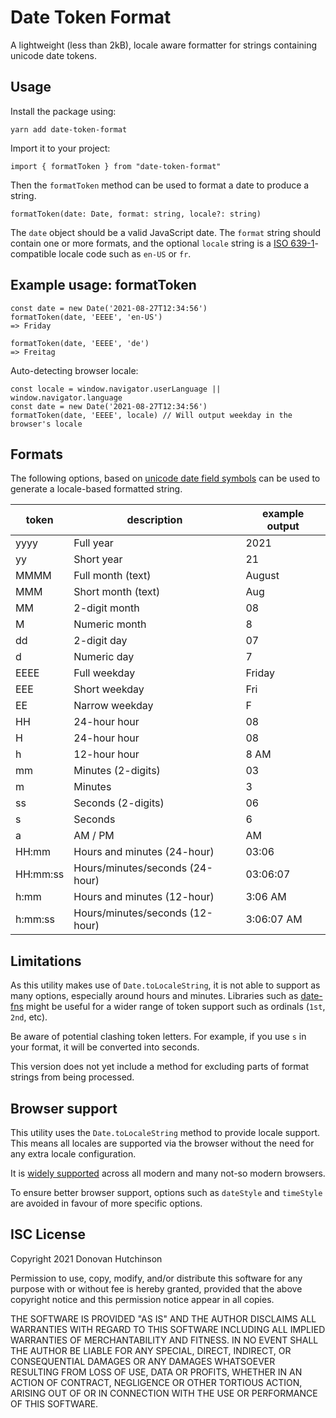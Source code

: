 # Date Token Format

A lightweight (less than 2kB), locale aware formatter for strings containing unicode date tokens.

## Usage

Install the package using:

```
yarn add date-token-format
```

Import it to your project:

```
import { formatToken } from "date-token-format"
```

Then the `formatToken` method can be used to format a date to produce a string.

```
formatToken(date: Date, format: string, locale?: string)
```

The `date` object should be a valid JavaScript date. The `format` string should contain one or more formats, and the optional `locale` string is a [ISO 639-1](https://en.wikipedia.org/wiki/List_of_ISO_639-1_codes)-compatible locale code such as `en-US` or `fr`.

## Example usage: formatToken

```
const date = new Date('2021-08-27T12:34:56')
formatToken(date, 'EEEE', 'en-US')
=> Friday

formatToken(date, 'EEEE', 'de')
=> Freitag
```

Auto-detecting browser locale:

```
const locale = window.navigator.userLanguage || window.navigator.language
const date = new Date('2021-08-27T12:34:56')
formatToken(date, 'EEEE', locale) // Will output weekday in the browser's locale
```

## Formats

The following options, based on [unicode date field symbols](https://www.unicode.org/reports/tr35/tr35-dates.html#Date_Field_Symbol_Table) can be used to generate a locale-based formatted string.

| token    | description                     | example output |
| -------- | ------------------------------- | -------------- |
| yyyy     | Full year                       | 2021           |
| yy       | Short year                      | 21             |
| MMMM     | Full month (text)               | August         |
| MMM      | Short month (text)              | Aug            |
| MM       | 2-digit month                   | 08             |
| M        | Numeric month                   | 8              |
| dd       | 2-digit day                     | 07             |
| d        | Numeric day                     | 7              |
| EEEE     | Full weekday                    | Friday         |
| EEE      | Short weekday                   | Fri            |
| EE       | Narrow weekday                  | F              |
| HH       | 24-hour hour                    | 08             |
| H        | 24-hour hour                    | 08             |
| h        | 12-hour hour                    | 8 AM           |
| mm       | Minutes (2-digits)              | 03             |
| m        | Minutes                         | 3              |
| ss       | Seconds (2-digits)              | 06             |
| s        | Seconds                         | 6              |
| a        | AM / PM                         | AM             |
| HH:mm    | Hours and minutes (24-hour)     | 03:06          |
| HH:mm:ss | Hours/minutes/seconds (24-hour) | 03:06:07       |
| h:mm     | Hours and minutes (12-hour)     | 3:06 AM        |
| h:mm:ss  | Hours/minutes/seconds (12-hour) | 3:06:07 AM     |

## Limitations

As this utility makes use of `Date.toLocaleString`, it is not able to support as many options, especially around hours and minutes. Libraries such as [date-fns](http://date-fns.org) might be useful for a wider range of token support such as ordinals (`1st`, `2nd`, etc).

Be aware of potential clashing token letters. For example, if you use `s` in your format, it will be converted into seconds.

This version does not yet include a method for excluding parts of format strings from being processed.

## Browser support

This utility uses the `Date.toLocaleString` method to provide locale support. This means all locales are supported via the browser without the need for any extra locale configuration.

It is [widely supported](https://caniuse.com/?search=toLocaleString) across all modern and many not-so modern browsers.

To ensure better browser support, options such as `dateStyle` and `timeStyle` are avoided in favour of more specific options.

## ISC License

Copyright 2021 Donovan Hutchinson

Permission to use, copy, modify, and/or distribute this software for any purpose with or without fee is hereby granted, provided that the above copyright notice and this permission notice appear in all copies.

THE SOFTWARE IS PROVIDED "AS IS" AND THE AUTHOR DISCLAIMS ALL WARRANTIES WITH REGARD TO THIS SOFTWARE INCLUDING ALL IMPLIED WARRANTIES OF MERCHANTABILITY AND FITNESS. IN NO EVENT SHALL THE AUTHOR BE LIABLE FOR ANY SPECIAL, DIRECT, INDIRECT, OR CONSEQUENTIAL DAMAGES OR ANY DAMAGES WHATSOEVER RESULTING FROM LOSS OF USE, DATA OR PROFITS, WHETHER IN AN ACTION OF CONTRACT, NEGLIGENCE OR OTHER TORTIOUS ACTION, ARISING OUT OF OR IN CONNECTION WITH THE USE OR PERFORMANCE OF THIS SOFTWARE.
